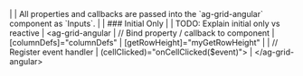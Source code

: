 <framework-specific-section frameworks="angular">
|
| All properties and callbacks are passed into the `ag-grid-angular` component as `Inputs`.
|
| ### Initial Only 
|
| TODO: Explain initial only vs reactive
</framework-specific-section>

<framework-specific-section frameworks="angular">
<snippet transform={false}>
| &lt;ag-grid-angular
|    // Bind property / callback to component
|    [columnDefs]="columnDefs"
|    [getRowHeight]="myGetRowHeight"
|
|    // Register event handler
|    (cellClicked)="onCellClicked($event)">
| &lt;/ag-grid-angular>
</snippet>
</framework-specific-section>